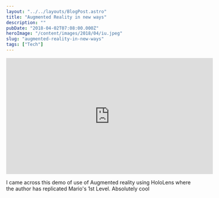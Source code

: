 ```yaml
---
layout: "../../layouts/BlogPost.astro"
title: "Augmented Reality in new ways"
description: ""
pubDate: "2018-04-02T07:08:00.000Z"
heroImage: "/content/images/2018/04/iu.jpeg"
slug: "augmented-reality-in-new-ways"
tags: ["Tech"]
---
```



<iframe width="560" height="315" src="https://www.youtube.com/embed/QN95nNDtxjo" frameborder="0" allow="autoplay; encrypted-media" allowfullscreen></iframe>

I came across this demo of use of Augmented reality using HoloLens where the author has replicated Mario's 1st Level. Absolutely cool

